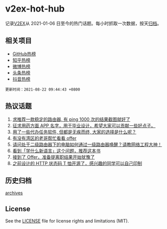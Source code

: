 # v2ex-hot-hub

 记录[V2EX](https://www.v2ex.com/)从 2021-01-06 日至今的热门话题。每小时抓取一次数据，按天[归档](archives)。
 
 ## 相关项目

- [GitHub热榜](https://github.com/snaildev/github-hot-hub)
- [知乎热榜](https://github.com/snaildev/zhihu-hot-hub)
- [微博热榜](https://github.com/snaildev/weibo-hot-hub)
- [头条热榜](https://github.com/snaildev/toutiao-hot-hub)
- [抖音热榜](https://github.com/snaildev/douyin-hot-hub)


 `更新时间：2021-08-22 09:44:43 +0800`

## 热议话题

1. [求推荐一款稳定的路由器, 有 ping 1000 次的结果截图就好了](https://www.v2ex.com/t/797204)
1. [征求用药方面 APP 名字，用于毕业设计，希望大家可以贡献一些好点子。](https://www.v2ex.com/t/797195)
1. [用了一些代办任务软件, 但都是无疾而终, 大家的选择是什么呢？](https://www.v2ex.com/t/797166)
1. [有没有湾区的老哥帮忙看看 offer](https://www.v2ex.com/t/797145)
1. [请问处于二级路由器下的电脑如何通过一级路由器唤醒？请教网络工程大神！](https://www.v2ex.com/t/797186)
1. [看到「学什么新语言」这个问题，推荐这本书](https://www.v2ex.com/t/797161)
1. [接到了 Offer，准备提离职结果开始犹豫了](https://www.v2ex.com/t/797236)
1. [之前设计的 HTTP 状态码 T 恤开源了，感兴趣的同学可以自己印制](https://www.v2ex.com/t/797144)

## 历史归档

[archives](archives)

## License

See the [LICENSE](LICENSE) file for license rights and limitations (MIT).
